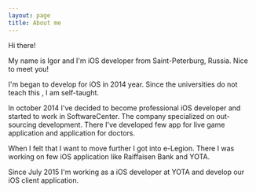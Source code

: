 ```yaml
---
layout: page
title: About me 
---
```


Hi there!

My name is Igor and I'm iOS developer from Saint-Peterburg, Russia. Nice to meet you!

I'm began to develop for iOS in 2014 year. Since the universities do not teach this , I am self-taught. 

In october 2014 I've decided to become professional iOS developer and started to work in SoftwareCenter. The company specialized on out-sourcing development. There I've developed few app for live game application and application for doctors.

When I felt that I want to move further I got into e-Legion. There I was working on few iOS application like Raiffaisen Bank and YOTA. 

Since July 2015 I'm working as a iOS developer at YOTA and develop our iOS client application.